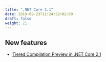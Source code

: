 ```yaml
---
title: ".NET Core 2.1"
date: 2019-09-23T11:24:52+02:00
draft: false
weight: 21
---
```


## New features

- [Tiered Compilation Preview in .NET Core 2.1](https://blogs.msdn.microsoft.com/dotnet/2018/08/02/tiered-compilation-preview-in-net-core-2-1/)
